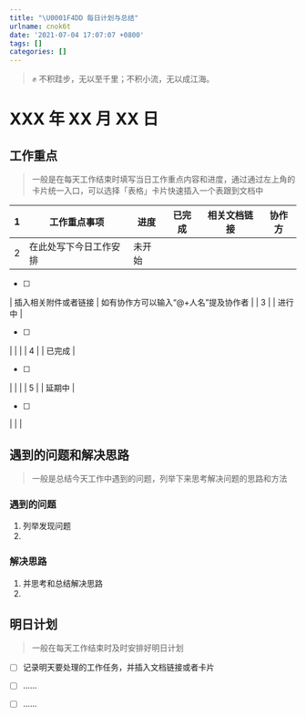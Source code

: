 ```yaml
---
title: "\U0001F4DD 每日计划与总结"
urlname: cnok6t
date: '2021-07-04 17:07:07 +0800'
tags: []
categories: []
---
```


> ✊ 不积跬步，无以至千里；不积小流，无以成江海。

# XXX 年 XX 月 XX 日

## 工作重点

> 一般是在每天工作结束时填写当日工作重点内容和进度，通过通过左上角的卡片统一入口，可以选择「表格」卡片快速插入一个表跟到文档中

| 1   | **工作重点事项**       | **进度** | **已完成** | **相关文档链接** | **协作方** |
| --- | ---------------------- | -------- | ---------- | ---------------- | ---------- |
| 2   | 在此处写下今日工作安排 | 未开始   |

- [ ]

| 插入相关附件或者链接 | 如有协作方可以输入“@+人名”提及协作者 |
| 3 | | 进行中 |

- [ ]

| | |
| 4 | | 已完成 |

- [ ]

| | |
| 5 | | 延期中 |

- [ ]

| | |

## 遇到的问题和解决思路

> 一般是总结今天工作中遇到的问题，列举下来思考解决问题的思路和方法

### 遇到的问题

1. 列举发现问题
1. ​

### 解决思路

1. 并思考和总结解决思路
1. ​

## 明日计划

> 一般在每天工作结束时及时安排好明日计划

- [ ] 记录明天要处理的工作任务，并插入文档链接或者卡片

- [ ] ......
- [ ] ......
